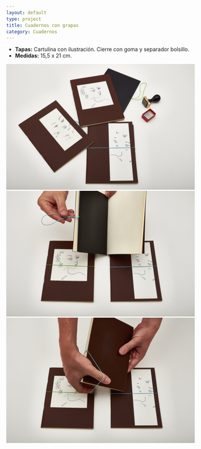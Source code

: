 ```yaml
---
layout: default
type: project
title: Cuadernos con grapas
category: Cuadernos
---
```


- **Tapas:** Cartulina con ilustración. Cierre con goma y separador bolsillo.
- **Medidas:** 15,5 x 21 cm.

![](01.jpg)
![](02.jpg)
![](03.jpg)
